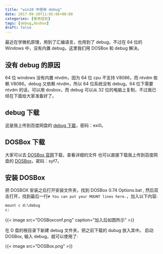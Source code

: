 ```yaml
---
title: "win10 中使用 debug"
date: 2017-09-20T11:05:06+08:00
categories: [善用佳软]
tags: [debug,dosbox]
draft: false
---
```


最近在学微机原理，用到了汇编语言，也用到了 debug，不过在 64 位的 Windows 中，没有内置 debug，这里我们用 DOSBox 和 debug 解决。

## 没有 debug 的原因

64 位 windows 没有内置 ntvdm，因为 64 位 cpu 不支持 V8086，而 ntvdm 依赖 V8086。debug 又依赖 ntvdm，所以 64 位系统没有 debug。64 位下需要 ntvdm 的话，可以用 dosbox，而 debug 可以从 32 位的电脑上复制，不过我已经在下面给大家准备好了。

## debug 下载

这是我上传到百度网盘的 [debug 下载](http://pan.baidu.com/s/1bprTmkZ)，密码：exi0。

## DOSBox 下载

大家可以去 [DOSBox 官网](http://www.dosbox.com/)下载，查看详细的文件
也可以直接下载我上传到百度网盘的 [DOSBox](http://pan.baidu.com/s/1c11Kxn6)，密码：syf7。

## 安装 DOSBox

把 DOSBOX 安装之后打开安装文件夹，找到 DOSBox 0.74 Options.bat , 然后双击打开，找到最后一行`# You can put your MOUNT lines here.`，加入以下内容:

``` cmd
mount c d:\debug
c:
```

{{< image src="DOSBoxconf.png" caption="加入后如图所示" >}}

在 D 盘的根目录下新建 debug 文件夹，把之前下载的 dubug 放入其中。
启动 DOSBox, 输入 debug，就可以使用了:

{{< image src="DOSBox.png" >}}
